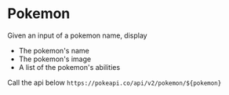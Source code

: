 # Pokemon

Given an input of a pokemon name, display
- The pokemon's name
- The pokemon's image
- A list of the pokemon's abilities

Call the api below
`https://pokeapi.co/api/v2/pokemon/${pokemon}`

